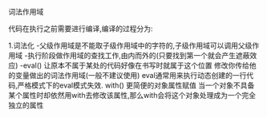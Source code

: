 词法作用域

代码在执行之前需要进行编译,编译的过程分为:

1.词法化
 -父级作用域是不能取子级作用域中的字符的,子级作用域可以调用父级作用域
-执行阶段做作用域的查找工作,由内而外的(只要找到第一个就会产生遮蔽效应)
-eval() 让原本不属于某处的代码好像在书写时就属于这个位置 修改你传给他的变量做出的词法作用域(一般不建议使用) eval通常用来执行动态创建的一行代码,严格模式下的eval模式失效.
with() 更简便的对象属性赋值
       当一个对象不具备某个属性时却依然用with去修改该属性,那么with会将这个对象处理成为一个完全独立的属性